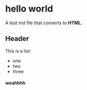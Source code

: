 # hello world

A test md file that converts to **HTML**.

## Header

This is a list:
- one
- two
- three

#### woahhhh